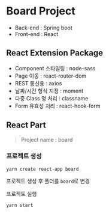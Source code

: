 # Board Project
- Back-end : Spring boot
- Front-end : React

## React Extension Package
- Component 스타일링 : node-sass
- Page 이동 : react-router-dom
- REST 통신용 : axios
- 날짜/시간 형식 지정 : moment
- 다중 Class 명 처리 : classname
- Form 유효성 처리 : react-hook-form

## React Part
> Project name : board

### 프로젝트 생성
```
yarn create react-app board
```

프로젝트 생성 후 폴더를 ``board``로 변경

프로젝트 실행
```
yarn start
```

